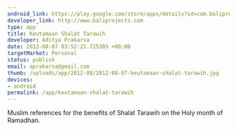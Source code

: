```yaml
--- 
android_link: https://play.google.com/store/apps/details?id=com.baliprojects.keutamaantarawih
developer_link: http://www.baliprojects.com
type: app
title: Keutamaan Shalat Tarawih
developer: Aditya Prakarsa
date: 2012-08-07 03:52:21.715305 +00:00
targetMarket: Personal
status: publish
email: aprakarsa@gmail.com
thumb: /uploads/app/2012-08/2012-08-07-keutamaan-shalat-tarawih.jpg
devices: 
- android
permalink: /app/keutamaan-shalat-tarawih
---
```


Muslim references for the benefits of Shalat Tarawih on the Holy month of Ramadhan.
